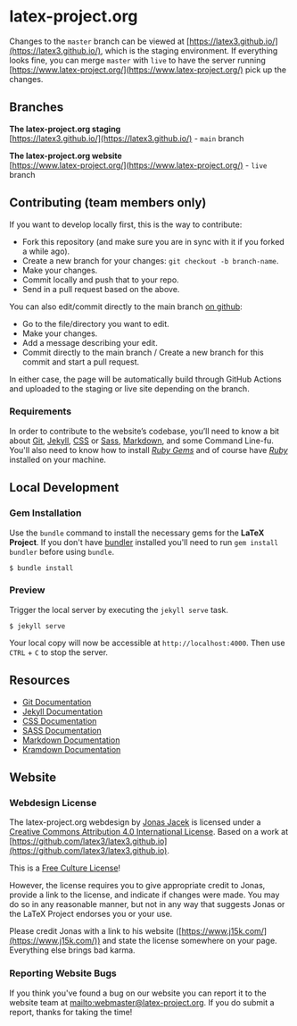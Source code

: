 # latex-project.org

Changes to the `master` branch can be viewed at [https://latex3.github.io/](https://latex3.github.io/), which is the staging environment. If everything looks fine, you can merge `master` with `live` to have the server running [https://www.latex-project.org/](https://www.latex-project.org/) pick up the changes.

## Branches

**The latex-project.org staging**  
[https://latex3.github.io/](https://latex3.github.io/) - `main` branch

**The latex-project.org website**  
[https://www.latex-project.org/](https://www.latex-project.org/) - `live` branch

## Contributing (team members only)

If you want to develop locally first, this is the way to contribute:

* Fork this repository (and make sure you are in sync with it if you forked a while ago).
* Create a new branch for your changes: `git checkout -b branch-name`.
* Make your changes.
* Commit locally and push that to your repo.
* Send in a pull request based on the above.

You can also edit/commit directly to the main branch [on github](https://github.com/latex3/latex3.github.io):

* Go to the file/directory you want to edit.
* Make your changes.
* Add a message describing your edit.
* Commit directly to the main branch / Create a new branch for this commit and start a pull request.

In either case, the page will be automatically build through GitHub Actions and uploaded to the staging or live site depending on the branch.

### Requirements
In order to contribute to the website&rsquo;s codebase, you&rsquo;ll need to know a bit about [Git](https://git-scm.com/), [Jekyll](https://github.com/jekyll/jekyll), [CSS](https://developer.mozilla.org/en-US/docs/Web/CSS) or [Sass](https://sass-lang.com), [Markdown](https://daringfireball.net/projects/markdown/), and some Command Line-fu. You'll also need to know how to install *[Ruby Gems](https://rvm.io)* and of course have *[Ruby](https://www.ruby-lang.org/en/downloads/)* installed on your machine.

## Local Development

### Gem Installation
Use the ``bundle`` command to install the necessary gems for the **LaTeX Project**. If you don't have [bundler](https://gembundler.com) installed you'll need to run ``gem install bundler`` before using ``bundle``.

    $ bundle install

### Preview
Trigger the local server by executing the ``jekyll serve`` task.

    $ jekyll serve

Your local copy will now be accessible at `http://localhost:4000`. Then use `CTRL` + `C` to stop the server.

## Resources

* [Git Documentation](https://git-scm.com/docs/)
* [Jekyll Documentation](https://jekyllrb.com/docs/home/)
* [CSS Documentation](https://developer.mozilla.org/en-US/docs/Web/CSS)
* [SASS Documentation](https://sass-lang.com/documentation/file.SASS_REFERENCE.html)
* [Markdown Documentation](https://help.github.com/articles/basic-writing-and-formatting-syntax/)
* [Kramdown Documentation](https://kramdown.gettalong.org/documentation.html)

## Website

### Webdesign License

The latex-project.org webdesign by [Jonas Jacek](https://www.j15k.com/) is licensed under a [Creative Commons Attribution 4.0 International License](https://creativecommons.org/licenses/by/4.0/). Based on a work at [https://github.com/latex3/latex3.github.io](https://github.com/latex3/latex3.github.io).

This is a [Free Culture License](https://creativecommons.org/share-your-work/public-domain/freeworks/)!

However, the license requires you to give appropriate credit to Jonas, provide a link to the license, and indicate if changes were made. You may do so in any reasonable manner, but not in any way that suggests Jonas or the LaTeX Project endorses you or your use.

Please credit Jonas with a link to his website ([https://www.j15k.com/](https://www.j15k.com/)) and state the license somewhere on your page. Everything else brings bad karma.

### Reporting Website Bugs

If you think you've found a bug on our website you can report it to the website team at <mailto:webmaster@latex-project.org>. If you do submit a report, thanks for taking the time!

